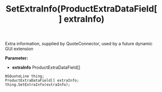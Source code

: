 ﻿---
uid: crmscript_ref_NSQuoteLine_SetExtraInfo
title: SetExtraInfo(ProductExtraDataField[] extraInfo)
intellisense: NSQuoteLine.SetExtraInfo
keywords: NSQuoteLine, GetExtraInfo
so.topic: reference
---

Extra information, supplied by QuoteConnector, used by a future dynamic GUI extension

**Parameter:** 
 - **extraInfo** ProductExtraDataField[]

```crmscript
NSQuoteLine thing;
ProductExtraDataField[] extraInfo;
thing.SetExtraInfo(extraInfo);
```

